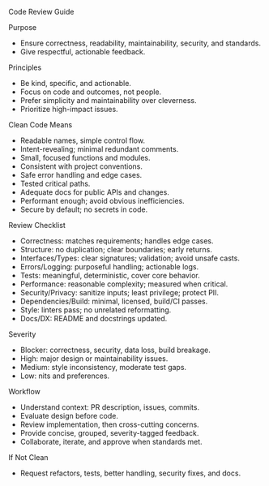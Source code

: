 Code Review Guide

Purpose

- Ensure correctness, readability, maintainability, security, and standards.
- Give respectful, actionable feedback.

Principles

- Be kind, specific, and actionable.
- Focus on code and outcomes, not people.
- Prefer simplicity and maintainability over cleverness.
- Prioritize high-impact issues.

Clean Code Means

- Readable names, simple control flow.
- Intent-revealing; minimal redundant comments.
- Small, focused functions and modules.
- Consistent with project conventions.
- Safe error handling and edge cases.
- Tested critical paths.
- Adequate docs for public APIs and changes.
- Performant enough; avoid obvious inefficiencies.
- Secure by default; no secrets in code.

Review Checklist

- Correctness: matches requirements; handles edge cases.
- Structure: no duplication; clear boundaries; early returns.
- Interfaces/Types: clear signatures; validation; avoid unsafe casts.
- Errors/Logging: purposeful handling; actionable logs.
- Tests: meaningful, deterministic, cover core behavior.
- Performance: reasonable complexity; measured when critical.
- Security/Privacy: sanitize inputs; least privilege; protect PII.
- Dependencies/Build: minimal, licensed, build/CI passes.
- Style: linters pass; no unrelated reformatting.
- Docs/DX: README and docstrings updated.

Severity

- Blocker: correctness, security, data loss, build breakage.
- High: major design or maintainability issues.
- Medium: style inconsistency, moderate test gaps.
- Low: nits and preferences.

Workflow

- Understand context: PR description, issues, commits.
- Evaluate design before code.
- Review implementation, then cross-cutting concerns.
- Provide concise, grouped, severity-tagged feedback.
- Collaborate, iterate, and approve when standards met.

If Not Clean

- Request refactors, tests, better handling, security fixes, and docs.
